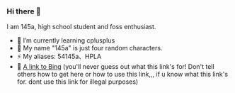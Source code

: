 ### Hi there 👋

I am 145a, high school student and foss enthusiast.
- 🌱 I’m currently learning cplusplus
- 💬 My name "145a" is just four random characters.
- ⚡ My aliases: 54145a、HPLA
- 🧭 [A link to Bing](https://cn.bing.com) (you'll never guess out what this link's for! Don't tell others how to get here or how to use this link,,, if u know what this link's for. dont use this link for illegal purposes)

<!--
School Jail - ? - Github Auth - Github Docs - Octo's profile - my link above - FREEDOM AT LAST
DON'T SHARE THIS METHOD OR IT WILL BE BANNED BY THE SCHOOL
The text above will be published when I leave the school :)

- ⚡ I used to build games with [The Box Engine](https://dao3.fun/)

我（曾经）很希望自己的地图和我的名字「145」一起上岛之首页

145a是我在注册的时候为了不重名随机打的名字

* 启蒙时代（五年级）：c++
* 神岛时代（六年级）：js(box)
* OI时代（初一）（巅峰）：c++、js(box3)
* 前端时代（初二前期）：html、js、css
* To be written!

我很喜欢记录历史，我创建了Fandom上的编程猫社区Wiki（已经死了555，rip）

我很怀念神岛，但我必须向前走，那里的一切没有意义，，，，，，
-->
<!--
**54145a/54145a** is a ✨ _special_ ✨ repository because its `README.md` (this file) appears on your GitHub profile.

Here are some ideas to get you started:

- 🔭 I’m currently working on ...
- 🌱 I’m currently learning ...
- 👯 I’m looking to collaborate on ...
- 🤔 I’m looking for help with ...
- 💬 Ask me about ...
- 📫 How to reach me: ...
- 😄 Pronouns: ...
- ⚡ Fun fact: ...
-->
